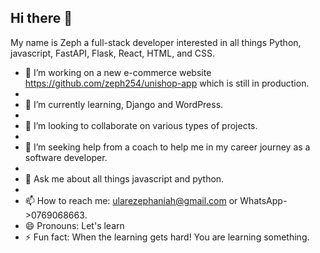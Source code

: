 ## Hi there 👋

My name is Zeph a full-stack developer interested in all things Python, javascript, FastAPI, Flask, React, HTML, and CSS.

- 🔭 I’m working on a new e-commerce website https://github.com/zeph254/unishop-app which is still in production.
- 
- 🌱 I’m currently learning, Django and WordPress.
- 
- 👯 I’m looking to collaborate on various types of projects.
- 
- 🤔 I’m seeking help from a coach to help me in my career journey as a software developer.
- 
- 💬 Ask me about all things javascript and python.
- 
- 📫 How to reach me:  ularezephaniah@gmail.com or WhatsApp->0769068663.
- 😄 Pronouns: Let's learn
- ⚡ Fun fact: When the learning gets hard! You are learning something. 


<!--
**zeph254/zeph254** is a ✨ _special_ ✨ repository because its `README.md` (this file) appears on your GitHub profile.

Here are some ideas to get you started:

- 🔭 I’m currently working on ...
- 🌱 I’m currently learning ...
- 👯 I’m looking to collaborate on ...
- 🤔 I’m looking for help with ...
- 💬 Ask me about ...
- 📫 How to reach me: ...
- 😄 Pronouns: ...
- ⚡ Fun fact: ...
-->
